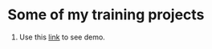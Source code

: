 # Some of my training projects
1. Use this [link](https://anton-kulchytsky.github.io/portfolio_landing_miami_congo_kings/) to see demo.
<!-- 1. - [DEMO LINK](https://anton-kulchytsky.github.io/portfolio_landing_miami_congo_kings/) -->
